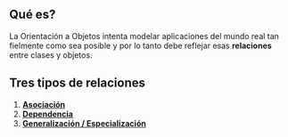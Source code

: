 ## Qué es?
La Orientación a Objetos intenta modelar aplicaciones del mundo real tan fielmente como sea posible y por lo tanto debe reflejar esas **relaciones** entre clases y objetos.

## Tres tipos de relaciones
1. [**Asociación**](2°%20Año/2°%20Cuatrimestre/Arquitectura%20Web/Unidad%202%20-%20Persistencia/Relaciones/Asociación.md)
2. [**Dependencia**](2°%20Año/2°%20Cuatrimestre/Arquitectura%20Web/Unidad%202%20-%20Persistencia/Relaciones/Dependencia.md)
3. [**Generalización / Especialización**](2°%20Año/2°%20Cuatrimestre/Arquitectura%20Web/Unidad%202%20-%20Persistencia/Relaciones/Generalización.md)